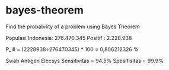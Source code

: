 # bayes-theorem
Find the probability of a problem using Bayes Theorem

Populasi Indonesia: 276.470.345
Positif : 2.228.938

P_ill = (2228938÷276470345) * 100 = 0,806212326 %

Swab Antigen Elecsys
Sensitivitas = 94.5%
Spesifisitas = 99.9%
